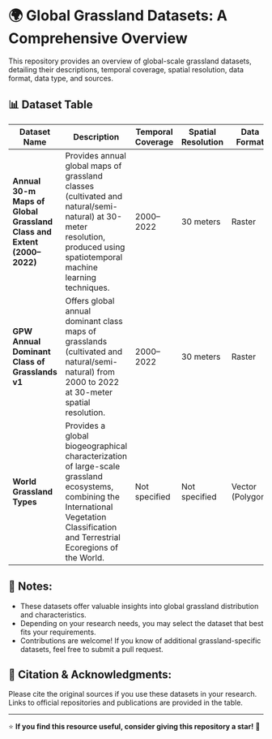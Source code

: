 # 🌍 Global Grassland Datasets: A Comprehensive Overview

This repository provides an overview of global-scale grassland datasets, detailing their descriptions, temporal coverage, spatial resolution, data format, data type, and sources.

## 📊 Dataset Table

| Dataset Name | Description | Temporal Coverage | Spatial Resolution | Data Format | Data Type | Source |
|--------------|-------------|-------------------|--------------------|-------------|-----------|--------|
| **Annual 30-m Maps of Global Grassland Class and Extent (2000–2022)** | Provides annual global maps of grassland classes (cultivated and natural/semi-natural) at 30-meter resolution, produced using spatiotemporal machine learning techniques. | 2000–2022 | 30 meters | Raster | Categorical | [Nature Scientific Data](https://www.nature.com/articles/s41597-024-04139-6) |
| **GPW Annual Dominant Class of Grasslands v1** | Offers global annual dominant class maps of grasslands (cultivated and natural/semi-natural) from 2000 to 2022 at 30-meter spatial resolution. | 2000–2022 | 30 meters | Raster | Categorical | [Google Earth Engine](https://developers.google.com/earth-engine/datasets/catalog/projects_global-pasture-watch_assets_ggc-30m_v1_grassland_c) |
| **World Grassland Types** | Provides a global biogeographical characterization of large-scale grassland ecosystems, combining the International Vegetation Classification and Terrestrial Ecoregions of the World. | Not specified | Not specified | Vector (Polygon) | Categorical | [Earth Observer](https://www.earth.observer/datasets/world-grassland-types/) |

## 📌 Notes:
- These datasets offer valuable insights into global grassland distribution and characteristics.
- Depending on your research needs, you may select the dataset that best fits your requirements.
- Contributions are welcome! If you know of additional grassland-specific datasets, feel free to submit a pull request.

## 📢 Citation & Acknowledgments:
Please cite the original sources if you use these datasets in your research. Links to official repositories and publications are provided in the table.

---

⭐ **If you find this resource useful, consider giving this repository a star!** 🚀
